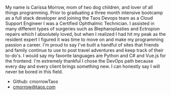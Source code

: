 My name is Carissa Morrow, mom of two dog children, and lover of all things programming. 
Prior to graduating a three month intensive bootcamp as a full stack developer and joining 
the Taos Devops team as a Cloud Support Engineer I was a Certified Ophthalmic Technician. 
I assisted in many different types of surgeries such as Blepharoplasties and Ectropion 
repairs which I absolutely loved, but when I realized I had hit my peak as the resident 
expert I figured it was time to move on and make my programming passion a career. 
I'm proud to say I've built a handful of sites that friends and family continue to use to 
post travel adventures and keep track of their to-do's. I would say my favorite languages are 
Python and C# and Vue.js for the frontend. I'm extremely thankful I chose the DevOps path 
because every day and every client brings something new. I can honestly say I will never be 
bored in this field. 

- Github: cmorrowTaos
- cmorrow@taos.com
